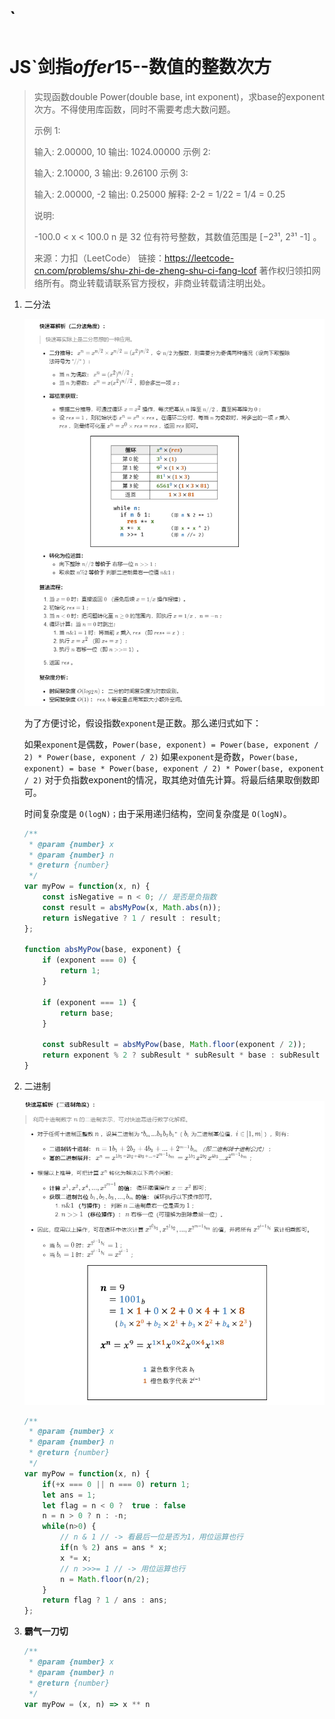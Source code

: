 # ` 

# JS`剑指*offer*15--数值的整数次方

> 实现函数double Power(double base, int exponent)，求base的exponent次方。不得使用库函数，同时不需要考虑大数问题。
>
>  
>
> 示例 1:
>
> 输入: 2.00000, 10
> 输出: 1024.00000
> 示例 2:
>
> 输入: 2.10000, 3
> 输出: 9.26100
> 示例 3:
>
> 输入: 2.00000, -2
> 输出: 0.25000
> 解释: 2-2 = 1/22 = 1/4 = 0.25
>
>
> 说明:
>
> -100.0 < x < 100.0
> n 是 32 位有符号整数，其数值范围是 [−2³¹, 2³¹ -1] 。
>
> 来源：力扣（LeetCode）
> 链接：https://leetcode-cn.com/problems/shu-zhi-de-zheng-shu-ci-fang-lcof
> 著作权归领扣网络所有。商业转载请联系官方授权，非商业转载请注明出处。

1. 二分法

   ![1596964932659](./img/1596964932659.png)

   为了方便讨论，假设指数`exponent`是正数。那么递归式如下：

   如果`exponent`是偶数，`Power(base, exponent) = Power(base, exponent / 2) * Power(base, exponent / 2)`
   如果`exponent`是奇数，`Power(base, exponent) = base * Power(base, exponent / 2) * Power(base, exponent / 2)`
   对于负指数exponent的情况，取其绝对值先计算。将最后结果取倒数即可。

   时间复杂度是 `O(logN)；`由于采用递归结构，空间复杂度是 `O(logN)`。

   ```js
   /**
    * @param {number} x
    * @param {number} n
    * @return {number}
    */
   var myPow = function(x, n) {
       const isNegative = n < 0; // 是否是负指数
       const result = absMyPow(x, Math.abs(n));
       return isNegative ? 1 / result : result;
   };
   
   function absMyPow(base, exponent) {
       if (exponent === 0) {
           return 1;
       }
   
       if (exponent === 1) {
           return base;
       }
   
       const subResult = absMyPow(base, Math.floor(exponent / 2));
       return exponent % 2 ? subResult * subResult * base : subResult * subResult;
   }
   
   ```

2. 二进制

   ![1596960204609](./img/1596960204609.png)

   ```js
   /**
    * @param {number} x
    * @param {number} n
    * @return {number}
    */
   var myPow = function(x, n) {
       if(+x === 0 || n === 0) return 1;
       let ans = 1;
       let flag = n < 0 ?  true : false
       n = n > 0 ? n : -n;
       while(n>0) {
           // n & 1 // -> 看最后一位是否为1，用位运算也行
           if(n % 2) ans = ans * x;
           x *= x;
           // n >>>= 1 // -> 用位运算也行
           n = Math.floor(n/2);
       }
       return flag ? 1 / ans : ans;
   };
   
   ```

3. **霸气一刀切**

   ```js
   /**
    * @param {number} x
    * @param {number} n
    * @return {number}
    */
   var myPow = (x, n) => x ** n 
   ```

   